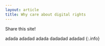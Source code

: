 ```yaml
---
layout: article
title: Why care about digital rights
---
```





Share this site!

adada
adadad
adada
dadadad
adadad
{:.info}
